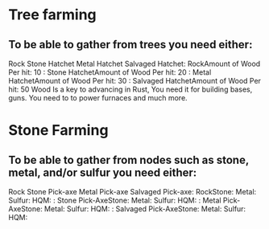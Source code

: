 # Tree farming


## To be able to gather from trees you need either:

Rock
Stone Hatchet
Metal Hatchet
Salvaged Hatchet: RockAmount of Wood Per hit: 10
: Stone HatchetAmount of Wood Per hit: 20
: Metal HatchetAmount of Wood Per hit: 30
: Salvaged HatchetAmount of Wood Per hit: 50
Wood Is a key to advancing in Rust, You need it for building bases, guns. You need to to power furnaces and much more.
# Stone Farming


## To be able to gather from nodes such as stone, metal, and/or sulfur you need either:

Rock
Stone Pick-axe
Metal Pick-axe
Salvaged Pick-axe: RockStone: Metal: Sulfur: HQM: 
: Stone Pick-AxeStone: Metal: Sulfur: HQM: 
: Metal Pick-AxeStone: Metal: Sulfur: HQM: 
: Salvaged Pick-AxeStone: Metal: Sulfur: HQM: 
